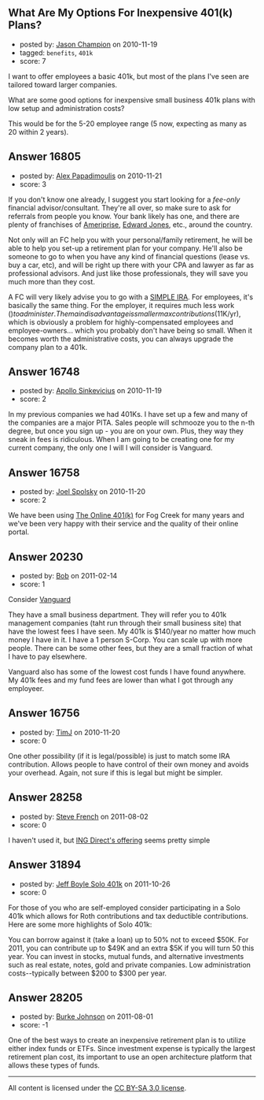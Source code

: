 ## What Are My Options For Inexpensive 401(k) Plans?

- posted by: [Jason Champion](https://stackexchange.com/users/-1/5409-jason-champion) on 2010-11-19
- tagged: `benefits`, `401k`
- score: 7

I want to offer employees a basic 401k, but most of the plans I've seen are tailored toward larger companies.

What are some good options for inexpensive small business 401k plans with low setup and administration costs?

This would be for the 5-20 employee range (5 now, expecting as many as 20 within 2 years).


## Answer 16805

- posted by: [Alex Papadimoulis](https://stackexchange.com/users/-1/123-alex-papadimoulis) on 2010-11-21
- score: 3

If you don't know one already, I suggest you start looking for a *fee-only* financial advisor/consultant. They're all over, so make sure to ask for referrals from people you know. Your bank likely has one, and there are plenty of franchises of [Ameriprise](http://www.ameriprise.com/), [Edward Jones](http://www.edwardjones.com/), etc., around the country.

Not only will an FC help you with your personal/family retirement, he will be able to help you set-up a retirement plan for your company. He'll also be someone to go to when you have any kind of financial questions (lease vs. buy a car, etc), and will be right up there with your CPA and lawyer as far as professional advisors. And just like those professionals, they will save you much more than they cost.

A FC will very likely advise you to go with a [SIMPLE IRA](http://en.wikipedia.org/wiki/SIMPLE_IRA). For employees, it's basically the same thing. For the employer, it requires much less work ($) to administer. The main disadvantage is smaller max contributions ($11K/yr), which is obviously a problem for highly-compensated employees and employee-owners... which you probably don't have being so small.  When it becomes worth the administrative costs, you can always upgrade the company plan to a 401k.


## Answer 16748

- posted by: [Apollo Sinkevicius](https://stackexchange.com/users/-1/2119-apollo-sinkevicius) on 2010-11-19
- score: 2

In my previous companies we had 401Ks. I have set up a few and many of the companies are a major PITA. Sales people will schmooze you to the n-th degree, but once you sign up - you are on your own. Plus, they way they sneak in fees is ridiculous. 
When I am going to be creating one for my current company, the only one I will I will consider is Vanguard.


## Answer 16758

- posted by: [Joel Spolsky](https://stackexchange.com/users/-1/4335-joel-spolsky) on 2010-11-20
- score: 2

We have been using [The Online 401(k)](http://www.theonline401k.com/d401k/ecs/recommendation/index.html) for Fog Creek for many years and we've been very happy with their service and the quality of their online portal.


## Answer 20230

- posted by: [Bob](https://stackexchange.com/users/-1/7689-bob) on 2011-02-14
- score: 1

Consider [Vanguard](http://www.vanguard.com)

They have a small business department. They will refer you to 401k management companies (taht run through their small business site) that have the lowest fees I have seen. My 401k is $140/year no matter how much money I have in it. I have a 1 person S-Corp. You can scale up with more people. There can be some other fees, but they are a small fraction of what I have to pay elsewhere. 

Vanguard also has some of the lowest cost funds I have found anywhere. My 401k fees and my fund fees are lower than what I got through any employeer. 


## Answer 16756

- posted by: [TimJ](https://stackexchange.com/users/-1/1172-timj) on 2010-11-20
- score: 0

One other possibility (if it is legal/possible) is just to match some IRA contribution.  Allows people to have control of their own money and avoids your overhead.  Again, not sure if this is legal but might be simpler.


## Answer 28258

- posted by: [Steve French](https://stackexchange.com/users/-1/818-steve-french) on 2011-08-02
- score: 0

<p>I haven't used it, but <a href="http://www.sharebuilder401k.com/?mtcPromotion=INGDirect%3EProducts_and_Rates%3Etext%3EShareBuilder_401%28k%29" rel="nofollow">ING Direct's offering</a> seems pretty simple</p>



## Answer 31894

- posted by: [Jeff Boyle Solo 401k](https://stackexchange.com/users/-1/14041-jeff-boyle-solo-401k) on 2011-10-26
- score: 0

For those of you who are self-employed consider participating in a Solo 401k which allows for Roth contributions and tax deductible contributions. Here are some more highlights of Solo 401k:

You can borrow against it (take a loan) up to 50% not to exceed $50K.
For 2011, you can contribute up to $49K and an extra $5K if you will turn 50 this year.
You can invest in stocks, mutual funds, and alternative investments such as real estate, notes, gold and private companies. Low administration costs--typically between $200 to $300 per year.



## Answer 28205

- posted by: [Burke Johnson](https://stackexchange.com/users/-1/12374-burke-johnson) on 2011-08-01
- score: -1

One of the best ways to create an inexpensive retirement plan is to utilize either index funds or ETFs. Since investment expense is typically the largest retirement plan cost, its important to use an open architecture platform that allows these types of funds.



---

All content is licensed under the [CC BY-SA 3.0 license](https://creativecommons.org/licenses/by-sa/3.0/).
